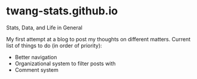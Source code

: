 # twang-stats.github.io
Stats, Data, and Life in General

My first attempt at a blog to post my thoughts on different matters.
Current list of things to do (in order of priority):
- Better navigation
- Organizational system to filter posts with
- Comment system
